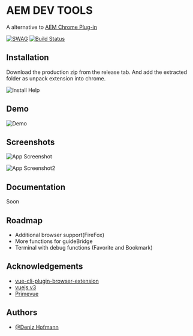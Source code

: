 
# AEM DEV TOOLS

A alternative to [AEM Chrome Plug-in](https://chrome.google.com/webstore/detail/aem-chrome-plug-in/ejdcnikffjleeffpigekhccpepplaode?hl=de)


[![SWAG](https://img.shields.io/badge/100%25-SWAG-orange)](https://img.shields.io/badge/100%25-SWAG-orange) 
[![Build Status](https://***REMOVED***/api/badges/root/aem-dev-tools/status.svg)](https://***REMOVED***/root/aem-dev-tools)

## Installation

Download the production zip from the release tab. And add the extracted folder as unpack extension into chrome.

![Install Help](https://***REMOVED***/Hori4/VAsibeyI32.gif/raw)

    
## Demo

![Demo](https://***REMOVED***/Hori4/taluYIWU06.gif/raw)
## Screenshots

![App Screenshot](https://***REMOVED***/Hori4/NiMUkiPa55.png/raw)

![App Screenshot2](https://***REMOVED***/Hori4/qeWUNEYo21.png/raw)
  
## Documentation
Soon  

## Roadmap

- Additional browser support(FireFox)
- More functions for guideBridge
- Terminal with debug functions (Favorite and Bookmark)

  
## Acknowledgements

 - [vue-cli-plugin-browser-extension](https://github.com/adambullmer/vue-cli-plugin-browser-extension)
 - [vuejs v3](https://v3.vuejs.org/)
 - [Primevue](https://www.primefaces.org/primevue/)

  
## Authors

- [@Deniz Hofmann](https://git.legendary-drop.de/root)

  
